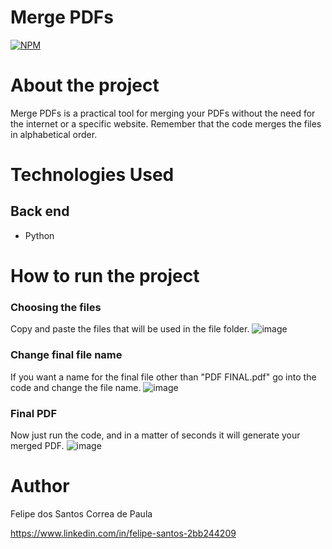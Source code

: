 # Merge PDFs
[![NPM](https://img.shields.io/npm/l/react)](https://github.com/devsuperior/sds1-wmazoni/blob/master/LICENSE) 


# About the project
Merge PDFs is a practical tool for merging your PDFs without the need for the internet or a specific website. Remember that the code merges the files in alphabetical order.


# Technologies Used
## Back end
- Python


# How to run the project

### Choosing the files
Copy and paste the files that will be used in the file folder.
![image](https://github.com/user-attachments/assets/dd2069b7-aeac-4af8-a225-345d73f8d543)



### Change final file name
If you want a name for the final file other than "PDF FINAL.pdf" go into the code and change the file name.
![image](https://github.com/user-attachments/assets/1d03db75-e860-4316-8a70-edf41d8f504a)



### Final PDF
Now just run the code, and in a matter of seconds it will generate your merged PDF.
![image](https://github.com/user-attachments/assets/0e1f4d52-f79f-4ded-9afe-5b1e301da902)



# Author

Felipe dos Santos Correa de Paula

https://www.linkedin.com/in/felipe-santos-2bb244209
